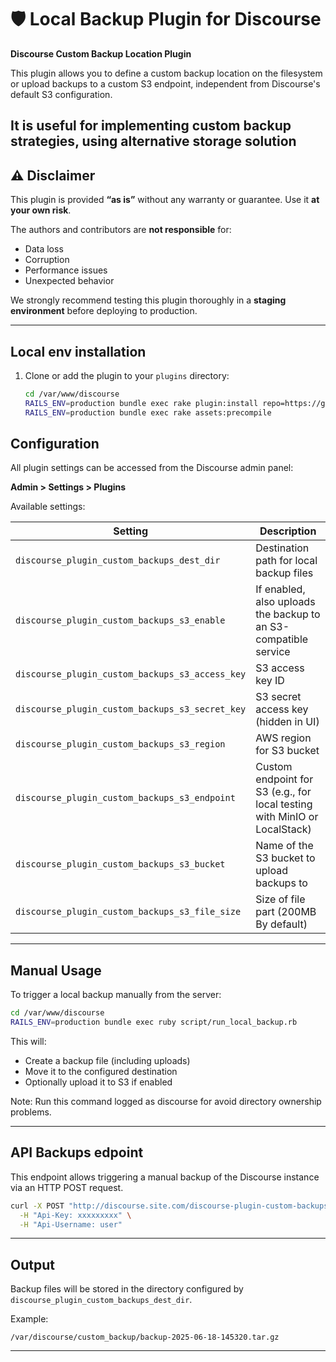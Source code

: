 # 🛡️ Local Backup Plugin for Discourse
**Discourse Custom Backup Location Plugin**

This plugin allows you to define a custom backup location on the filesystem or upload backups to a custom S3 endpoint, independent from Discourse's default S3 configuration.

It is useful for implementing custom backup strategies, using alternative storage solution
---

## ⚠️ Disclaimer

This plugin is provided **“as is”** without any warranty or guarantee. Use it **at your own risk**.

The authors and contributors are **not responsible** for:
- Data loss
- Corruption
- Performance issues
- Unexpected behavior

We strongly recommend testing this plugin thoroughly in a **staging environment** before deploying to production.

---

## Local env installation

1. Clone or add the plugin to your `plugins` directory:
   ```bash
   cd /var/www/discourse
   RAILS_ENV=production bundle exec rake plugin:install repo=https://github.com/Marfeel/discourse-plugin-custom-backups
   RAILS_ENV=production bundle exec rake assets:precompile
   ```

## Configuration

All plugin settings can be accessed from the Discourse admin panel:

**Admin > Settings > Plugins**

Available settings:

| Setting                       | Description                                                                 |
|------------------------------|-----------------------------------------------------------------------------|
| `discourse_plugin_custom_backups_dest_dir`          | Destination path for local backup files                                     |
| `discourse_plugin_custom_backups_s3_enable`         | If enabled, also uploads the backup to an S3-compatible service             |
| `discourse_plugin_custom_backups_s3_access_key`     | S3 access key ID                                                            |
| `discourse_plugin_custom_backups_s3_secret_key`     | S3 secret access key (hidden in UI)                                        |
| `discourse_plugin_custom_backups_s3_region`         | AWS region for S3 bucket                                                    |
| `discourse_plugin_custom_backups_s3_endpoint`       | Custom endpoint for S3 (e.g., for local testing with MinIO or LocalStack)   |
| `discourse_plugin_custom_backups_s3_bucket`         | Name of the S3 bucket to upload backups to                                  |
| `discourse_plugin_custom_backups_s3_file_size`      | Size of file part (200MB By default)                                        |

---

## Manual Usage

To trigger a local backup manually from the server:

```bash
cd /var/www/discourse
RAILS_ENV=production bundle exec ruby script/run_local_backup.rb
```

This will:
- Create a backup file (including uploads)
- Move it to the configured destination
- Optionally upload it to S3 if enabled

Note: Run this command logged as discourse for avoid directory ownership problems.

---

## API Backups edpoint

This endpoint allows triggering a manual backup of the Discourse instance via an HTTP POST request.

```bash
curl -X POST "http://discourse.site.com/discourse-plugin-custom-backups/run" \
  -H "Api-Key: xxxxxxxxx" \
  -H "Api-Username: user"
```

---

## Output

Backup files will be stored in the directory configured by `discourse_plugin_custom_backups_dest_dir`.

Example:
```
/var/discourse/custom_backup/backup-2025-06-18-145320.tar.gz
```

---
